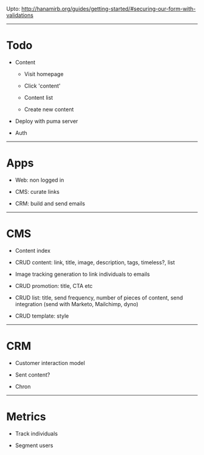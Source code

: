 Upto: http://hanamirb.org/guides/getting-started/#securing-our-form-with-validations

***

# Todo

* Content

    - Visit homepage

    - Click 'content'

    - Content list

    - Create new content

* Deploy with puma server

* Auth

***

# Apps

* Web: non logged in

* CMS: curate links

* CRM: build and send emails

***

# CMS

* Content index

* CRUD content: link, title, image, description, tags, timeless?, list

* Image tracking generation to link individuals to emails

* CRUD promotion: title, CTA etc

* CRUD list: title, send frequency, number of pieces of content, send integration (send with Marketo, Mailchimp, dyno)

* CRUD template: style

***

# CRM

* Customer interaction model

* Sent content?

* Chron

***

# Metrics

* Track individuals

* Segment users
